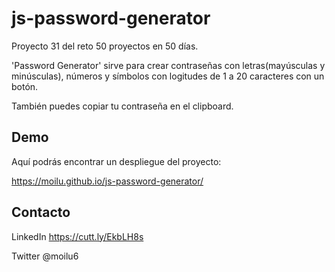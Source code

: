 # js-password-generator

Proyecto 31 del reto 50 proyectos en 50 días.

'Password Generator' sirve para crear contraseñas con letras(mayúsculas y minúsculas), números y símbolos con logitudes de 1 a 20 caracteres con un botón.

También puedes copiar tu contraseña en el clipboard.

## Demo

Aquí podrás encontrar un despliegue del proyecto:

https://moilu.github.io/js-password-generator/

## Contacto

LinkedIn https://cutt.ly/EkbLH8s

Twitter @moilu6
